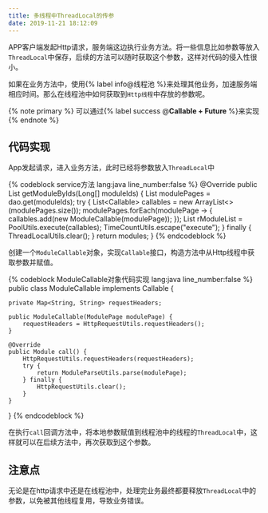 ```yaml
---
title: 多线程中ThreadLocal的传参
date: 2019-11-21 18:12:09
---
```


APP客户端发起Http请求，服务端这边执行业务方法。将一些信息比如参数等放入`ThreadLocal`中保存，后续的方法可以随时获取这个参数，这样对代码的侵入性很小。

如果在业务方法中，使用{% label info@线程池 %}来处理其他业务，加速服务端相应时间。那么在线程池中如何获取到`Http线程`中存放的参数呢。

{% note primary  %}
可以通过{% label success @**Callable + Future** %}来实现
{% endnote %}

## 代码实现

App发起请求，进入业务方法，此时已经将参数放入`ThreadLocal`中

{% codeblock service方法 lang:java line_number:false %}
@Override
public List<Module> getModuleByIds(Long[] moduleIds) {
    List<ModulePage> modulePages = dao.get(moduleIds);
    try {
        List<Callable<Module>> callables = new ArrayList<>(modulePages.size());
        modulePages.forEach(modulePage -> {
            callables.add(new ModuleCallable(modulePage));
        });
        List<Module> rModuleList = PoolUtils.execute(callables);
        TimeCountUtils.escape("execute");
    } finally {
        ThreadLocalUtils.clear();
    }
    return modules;
}
{% endcodeblock %}

创建一个`ModuleCallable`对象，实现`Callable`接口，构造方法中从Http线程中获取参数并赋值。

{% codeblock ModuleCallable对象代码实现 lang:java line_number:false %}
public class ModuleCallable implements Callable<Module> {

    private Map<String, String> requestHeaders;

    public ModuleCallable(ModulePage modulePage) {
        requestHeaders = HttpRequestUtils.requestHeaders();
    }

    @Override
    public Module call() {
        HttpRequestUtils.requestHeaders(requestHeaders);
        try {
            return ModuleParseUtils.parse(modulePage);
        } finally {
            HttpRequestUtils.clear();
        }
    }
}
{% endcodeblock %}

在执行`call`回调方法中，将本地参数赋值到线程池中的线程的`ThreadLocal`中，这样就可以在后续方法中，再次获取到这个参数。

## 注意点

无论是在http请求中还是在线程池中，处理完业务最终都要释放`ThreadLocal`中的参数，以免被其他线程复用，导致业务错误。